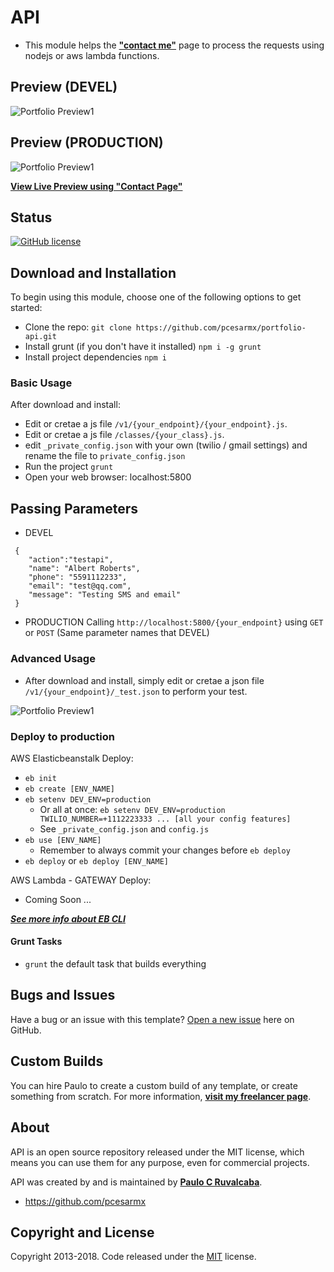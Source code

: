 # API

* This module helps the **["contact me"](https://github.com/pcesarmx/portfolio/)** page to process the requests using nodejs or aws lambda functions.

## Preview (DEVEL)
![Portfolio Preview1](https://raw.githubusercontent.com/pcesarmx/portfolio-api/master/assets/preview1.png)

## Preview (PRODUCTION)
![Portfolio Preview1](https://raw.githubusercontent.com/pcesarmx/portfolio-api/master/assets/preview3.png)

**[View Live Preview using "Contact Page"](http://pruvalcaba.com/)**

## Status
[![GitHub license](https://img.shields.io/badge/license-MIT-blue.svg)](https://github.com/pcesarmx/portfolio/master/LICENSE)

## Download and Installation
To begin using this module, choose one of the following options to get started:
* Clone the repo: 
 `git clone https://github.com/pcesarmx/portfolio-api.git`
* Install grunt (if you don't have it installed) 
 `npm i -g grunt` 
* Install project dependencies
 `npm i`

### Basic Usage
After download and install: 
* Edit or cretae a js file `/v1/{your_endpoint}/{your_endpoint}.js`.
* Edit or cretae a js file `/classes/{your_class}.js`.
* edit `_private_config.json` with your own (twilio / gmail settings) and rename the file to `private_config.json`
* Run the project
 `grunt`
* Open your web browser: localhost:5800

## Passing Parameters

* DEVEL
```
 {
    "action":"testapi",
    "name": "Albert Roberts",
    "phone": "5591112233",
    "email": "test@qq.com",
    "message": "Testing SMS and email"
 }
```
* PRODUCTION
 Calling `http://localhost:5800/{your_endpoint}` using `GET` or `POST` (Same parameter names that DEVEL)

### Advanced Usage
* After download and install, simply edit or cretae a json file `/v1/{your_endpoint}/_test.json` to perform your test.

![Portfolio Preview1](https://raw.githubusercontent.com/pcesarmx/portfolio-api/master/assets/preview2.png)

### Deploy to production
AWS Elasticbeanstalk Deploy:
* `eb init`
* `eb create [ENV_NAME]`
* `eb setenv DEV_ENV=production` 
    * Or all at once: `eb setenv DEV_ENV=production TWILIO_NUMBER=+1112223333 ... [all your config features]`
    * See `_private_config.json` and `config.js`
* `eb use [ENV_NAME]`
    * Remember to always commit your changes before `eb deploy`
* `eb deploy` or `eb deploy [ENV_NAME]`

AWS Lambda - GATEWAY Deploy:

* Coming Soon ...


***[See more info about EB CLI](https://docs.aws.amazon.com/elasticbeanstalk/latest/dg/eb3-cmd-commands.html)***

#### Grunt Tasks

- `grunt` the default task that builds everything

## Bugs and Issues

Have a bug or an issue with this template? [Open a new issue](https://github.com/pcesarmx/portfolio-api/issues) here on GitHub.

## Custom Builds

You can hire Paulo to create a custom build of any template, or create something from scratch. 
For more information, **[visit my freelancer page](http://pruvalcaba.com/)**.

## About

API is an open source repository released under the MIT license, which means you can use them for any purpose, even for commercial projects.

API was created by and is maintained by **[Paulo C Ruvalcaba](http://pruvalcaba.com/)**.

* https://github.com/pcesarmx

## Copyright and License

Copyright 2013-2018. Code released under the [MIT](https://github.com/pcesarmx/portfolio-api/master/LICENSE) license.
